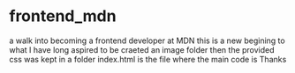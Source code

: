 # frontend_mdn
a walk into becoming a frontend developer at MDN 
this is a new begining to what I have long aspired to be 
craeted an image folder
then the provided css was kept in a folder
index.html is the file where the main code is
Thanks
